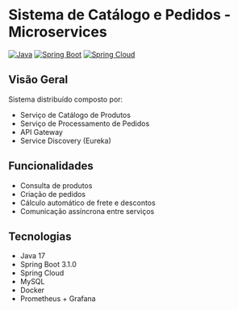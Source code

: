 # Sistema de Catálogo e Pedidos - Microservices

[![Java](https://img.shields.io/badge/Java-17-blue)]()
[![Spring Boot](https://img.shields.io/badge/Spring_Boot-3.1.0-green)]()
[![Spring Cloud](https://img.shields.io/badge/Spring_Cloud-2022.0.3-brightgreen)]()

## Visão Geral

Sistema distribuído composto por:
- Serviço de Catálogo de Produtos
- Serviço de Processamento de Pedidos
- API Gateway
- Service Discovery (Eureka)

## Funcionalidades

- Consulta de produtos
- Criação de pedidos
- Cálculo automático de frete e descontos
- Comunicação assíncrona entre serviços

## Tecnologias

- Java 17
- Spring Boot 3.1.0
- Spring Cloud
- MySQL
- Docker
- Prometheus + Grafana
